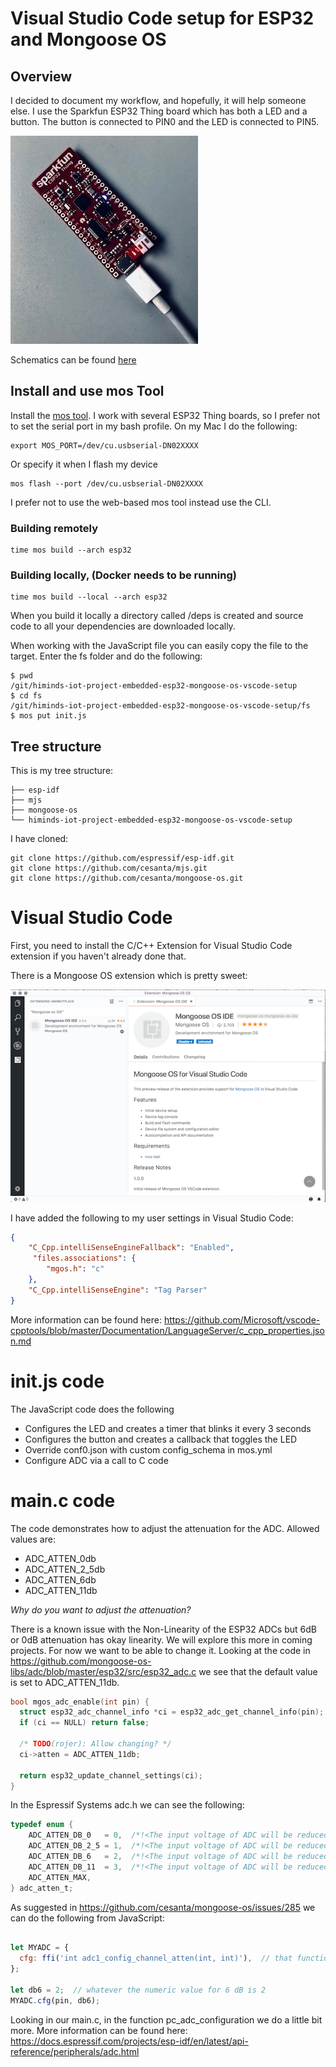 # Visual Studio Code setup for  ESP32 and Mongoose OS

## Overview
I decided to document my workflow, and hopefully, it will help someone else. I use the Sparkfun ESP32 Thing board which has both a LED and a button. The button is connected to PIN0 and the LED is connected to PIN5.

![](./pic/thing.jpg)

Schematics can be found [here](./docs/esp32-thing-schematic.pdf)

## Install and use mos Tool

Install the [mos tool](https://mongoose-os.com/software.html). I work with several ESP32 Thing boards, so I prefer not to set the serial port in my bash profile. On my Mac I do the following:

```
export MOS_PORT=/dev/cu.usbserial-DN02XXXX

```

Or specify it when I flash my device

```
mos flash --port /dev/cu.usbserial-DN02XXXX

```

I prefer not to use the web-based mos tool instead use the CLI.


### Building remotely

```
time mos build --arch esp32
```

### Building locally, (Docker needs to be running)

```
time mos build --local --arch esp32
```

When you build it locally a directory called /deps is created and source code to all your dependencies are downloaded locally.

When working with the JavaScript file you can easily copy the file to the target. Enter the fs folder and do the following:

```
$ pwd
/git/himinds-iot-project-embedded-esp32-mongoose-os-vscode-setup
$ cd fs
/git/himinds-iot-project-embedded-esp32-mongoose-os-vscode-setup/fs 
$ mos put init.js
```


## Tree structure
 
 This is my tree structure:
 
```
├── esp-idf
├── mjs
├── mongoose-os
└── himinds-iot-project-embedded-esp32-mongoose-os-vscode-setup
```


I have cloned:

```
git clone https://github.com/espressif/esp-idf.git
git clone https://github.com/cesanta/mjs.git
git clone https://github.com/cesanta/mongoose-os.git
```


# Visual Studio Code

First, you need to install the C/C++ Extension for Visual Studio Code extension if you haven't already done that.

There is a Mongoose OS extension which is pretty sweet:


![](./pic/vs.png)

I have added the following to my user settings in Visual Studio Code:

```json
{    
    "C_Cpp.intelliSenseEngineFallback": "Enabled",
     "files.associations": {
        "mgos.h": "c"        
    },
    "C_Cpp.intelliSenseEngine": "Tag Parser"
}
```

More information can be found here:
https://github.com/Microsoft/vscode-cpptools/blob/master/Documentation/LanguageServer/c_cpp_properties.json.md

# init.js code
The JavaScript code does the following

- Configures the LED and creates a timer that blinks it every 3 seconds
- Configures the button and creates a callback that toggles the LED
- Override conf0.json with custom config_schema in mos.yml
- Configure ADC via a call to C code


# main.c code

The code demonstrates how to adjust the attenuation for the ADC. Allowed values are:

* ADC_ATTEN_0db
* ADC_ATTEN_2_5db
* ADC_ATTEN_6db
* ADC_ATTEN_11db

*Why do you want to adjust the attenuation?*

There is a known issue with the Non-Linearity of the ESP32 ADCs but 6dB or 0dB attenuation has okay linearity. We will explore this more in coming projects. For now we want to be able to change it. 
Looking at the code in https://github.com/mongoose-os-libs/adc/blob/master/esp32/src/esp32_adc.c we see that the default value is set to ADC_ATTEN_11db.

```c
bool mgos_adc_enable(int pin) {
  struct esp32_adc_channel_info *ci = esp32_adc_get_channel_info(pin);
  if (ci == NULL) return false;

  /* TODO(rojer): Allow changing? */
  ci->atten = ADC_ATTEN_11db;

  return esp32_update_channel_settings(ci);
}

```

In the Espressif Systems adc.h we can see the following:

```c
typedef enum {
    ADC_ATTEN_DB_0   = 0,  /*!<The input voltage of ADC will be reduced to about 1/1 */
    ADC_ATTEN_DB_2_5 = 1,  /*!<The input voltage of ADC will be reduced to about 1/1.34 */
    ADC_ATTEN_DB_6   = 2,  /*!<The input voltage of ADC will be reduced to about 1/2 */
    ADC_ATTEN_DB_11  = 3,  /*!<The input voltage of ADC will be reduced to about 1/3.6*/
    ADC_ATTEN_MAX,
} adc_atten_t;
```

As suggested in https://github.com/cesanta/mongoose-os/issues/285 we can do the following from JavaScript:

```javascript

let MYADC = {
  cfg: ffi('int adc1_config_channel_atten(int, int)'),  // that function must be in the SDK
};

let db6 = 2;  // whatever the numeric value for 6 dB is 2
MYADC.cfg(pin, db6);

```

Looking in our main.c, in the function pc_adc_configuration we do a little bit more. 
More information can be found here:
https://docs.espressif.com/projects/esp-idf/en/latest/api-reference/peripherals/adc.html


